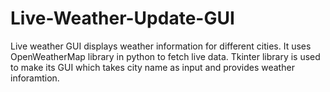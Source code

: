 # Live-Weather-Update-GUI

Live weather GUI displays weather information for different cities. It uses OpenWeatherMap library in python to fetch live data. Tkinter library is used to make its GUI which takes city name as input and provides weather inforamtion.
